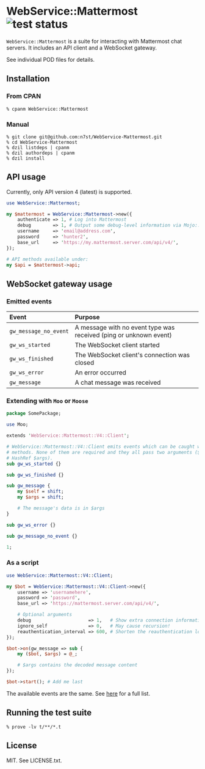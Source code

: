 # WebService::Mattermost ![test status](https://github.com/n7st/webservice-mattermost/workflows/test/badge.svg)

`WebService::Mattermost` is a suite for interacting with Mattermost chat servers.
It includes an API client and a WebSocket gateway.

See individual POD files for details.

## Installation

### From CPAN

```
% cpanm WebService::Mattermost
```

### Manual

```
% git clone git@github.com:n7st/WebService-Mattermost.git
% cd WebService-Mattermost
% dzil listdeps | cpanm
% dzil authordeps | cpanm
% dzil install
```

## API usage

Currently, only API version 4 (latest) is supported.

```perl
use WebService::Mattermost;

my $mattermost = WebService::Mattermost->new({
    authenticate => 1, # Log into Mattermost
    debug        => 1, # Output some debug-level information via Mojo::Log
    username     => 'email@address.com',
    password     => 'hunter2',
    base_url     => 'https://my.mattermost.server.com/api/v4/',
});

# API methods available under:
my $api = $mattermost->api;
```

## WebSocket gateway usage

### Emitted events

| Event                 | Purpose                                                              |
| :-------------------- | :------------------------------------------------------------------- |
| `gw_message_no_event` | A message with no event type was received (ping or unknown event)    |
| `gw_ws_started`       | The WebSocket client started                                         |
| `gw_ws_finished`      | The WebSocket client's connection was closed                         |
| `gw_ws_error`         | An error occurred                                                    |
| `gw_message`          | A chat message was received                                          |

### Extending with `Moo` or `Moose` 

```perl
package SomePackage;

use Moo;

extends 'WebService::Mattermost::V4::Client';

# WebService::Mattermost::V4::Client emits events which can be caught with these
# methods. None of them are required and they all pass two arguments ($self,
# HashRef $args).
sub gw_ws_started {}

sub gw_ws_finished {}

sub gw_message {
    my $self = shift;
    my $args = shift;

    # The message's data is in $args
}

sub gw_ws_error {}

sub gw_message_no_event {}

1;
```

### As a script

```perl
use WebService::Mattermost::V4::Client;

my $bot = WebService::Mattermost::V4::Client->new({
    username => 'usernamehere',
    password => 'password',
    base_url => 'https://mattermost.server.com/api/v4/',

    # Optional arguments
    debug                     => 1,   # Show extra connection information
    ignore_self               => 0,   # May cause recursion!
    reauthentication_interval => 600, # Shorten the reauthentication loop delay
});

$bot->on(gw_message => sub {
    my ($bot, $args) = @_;

    # $args contains the decoded message content
});

$bot->start(); # Add me last
```

The available events are the same. See [here](#emitted-events) for a full list.

## Running the test suite

```
% prove -lv t/**/*.t
```

## License

MIT. See LICENSE.txt.
